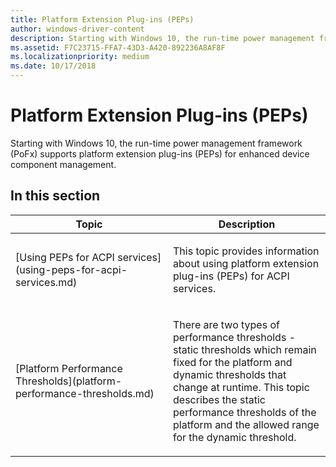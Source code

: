 ```yaml
---
title: Platform Extension Plug-ins (PEPs)
author: windows-driver-content
description: Starting with Windows 10, the run-time power management framework (PoFx) supports platform extension plug-ins (PEPs) for enhanced device component management.
ms.assetid: F7C23715-FFA7-43D3-A420-892236A8AF8F
ms.localizationpriority: medium
ms.date: 10/17/2018
---
```


# Platform Extension Plug-ins (PEPs)


Starting with Windows 10, the run-time power management framework (PoFx) supports platform extension plug-ins (PEPs) for enhanced device component management.

## In this section


<table>
<colgroup>
<col width="50%" />
<col width="50%" />
</colgroup>
<thead>
<tr class="header">
<th>Topic</th>
<th>Description</th>
</tr>
</thead>
<tbody>
<tr class="odd">
<td><p>[Using PEPs for ACPI services](using-peps-for-acpi-services.md)</p></td>
<td><p>This topic provides information about using platform extension plug-ins (PEPs) for ACPI services.</p></td>
</tr>
<tr class="even">
<td><p>[Platform Performance Thresholds](platform-performance-thresholds.md)</p></td>
<td><p>There are two types of performance thresholds - static thresholds which remain fixed for the platform and dynamic thresholds that change at runtime. This topic describes the static performance thresholds of the platform and the allowed range for the dynamic threshold.</p></td>
</tr>
</tbody>
</table>

 

 

 





